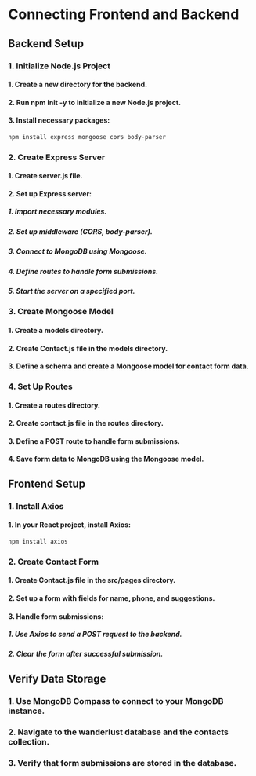# Connecting Frontend and Backend

## Backend Setup

### 1. Initialize Node.js Project
#### 1. Create a new directory for the backend.
#### 2. Run npm init -y to initialize a new Node.js project.
#### 3. Install necessary packages:
```sh
npm install express mongoose cors body-parser
```

### 2. Create Express Server
#### 1. Create server.js file.
#### 2. Set up Express server:
##### 1. Import necessary modules.
##### 2. Set up middleware (CORS, body-parser).
##### 3. Connect to MongoDB using Mongoose.
##### 4. Define routes to handle form submissions.
##### 5. Start the server on a specified port.

### 3. Create Mongoose Model
#### 1. Create a models directory.
#### 2. Create Contact.js file in the models directory.
#### 3. Define a schema and create a Mongoose model for contact form data.

### 4. Set Up Routes
#### 1. Create a routes directory.
#### 2. Create contact.js file in the routes directory.
#### 3. Define a POST route to handle form submissions.
#### 4. Save form data to MongoDB using the Mongoose model.

## Frontend Setup
### 1. Install Axios
#### 1. In your React project, install Axios:
```sh
npm install axios
```

### 2. Create Contact Form
#### 1. Create Contact.js file in the src/pages directory.
#### 2. Set up a form with fields for name, phone, and suggestions.
#### 3. Handle form submissions:
##### 1. Use Axios to send a POST request to the backend.
##### 2. Clear the form after successful submission.

## Verify Data Storage
### 1. Use MongoDB Compass to connect to your MongoDB instance.
### 2. Navigate to the wanderlust database and the contacts collection.
### 3. Verify that form submissions are stored in the database.